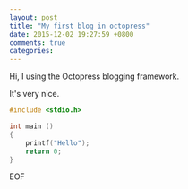 ```yaml
---
layout: post
title: "My first blog in octopress"
date: 2015-12-02 19:27:59 +0800
comments: true
categories: 
---
```

Hi, I using the Octopress blogging framework.

It's very nice.
```c
#include <stdio.h>

int main ()
{
    printf("Hello");
    return 0;
}
```

EOF
